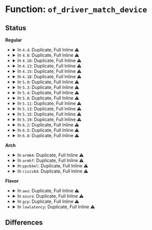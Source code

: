 # Function: <code>of_driver_match_device</code>

## Status
<b>Regular</b>
<ul>
<li>
<details>
<summary>In <code>4.4</code>: Duplicate, Full Inline ⚠️</summary>

**Collision:** Static Duplication

**Inline:** Full

**Transformation:** False

**Instances:**

```
In drivers/gpu/drm/drm_mipi_dsi.c (0)
Location: include/linux/of_device.h:61
Inline: True
```
```
In drivers/base/platform.c (0)
Location: include/linux/of_device.h:61
Inline: True
```
```
In drivers/spi/spi.c (0)
Location: include/linux/of_device.h:61
Inline: True
```
```
In drivers/net/phy/mdio_bus.c (0)
Location: include/linux/of_device.h:61
Inline: True
```
```
In drivers/i2c/i2c-core.c (0)
Location: include/linux/of_device.h:61
Inline: True
```
</details>
</li>
<li>
<details>
<summary>In <code>4.8</code>: Duplicate, Full Inline ⚠️</summary>

**Collision:** Static Duplication

**Inline:** Full

**Transformation:** False

**Instances:**

```
In drivers/base/platform.c (0)
Location: include/linux/of_device.h:61
Inline: True
```
```
In drivers/gpu/drm/drm_mipi_dsi.c (0)
Location: include/linux/of_device.h:61
Inline: True
```
```
In drivers/spi/spi.c (0)
Location: include/linux/of_device.h:61
Inline: True
```
```
In drivers/net/phy/mdio_bus.c (0)
Location: include/linux/of_device.h:61
Inline: True
```
```
In drivers/i2c/i2c-core.c (0)
Location: include/linux/of_device.h:61
Inline: True
```
</details>
</li>
<li>
<details>
<summary>In <code>4.10</code>: Duplicate, Full Inline ⚠️</summary>

**Collision:** Static Duplication

**Inline:** Full

**Transformation:** False

**Instances:**

```
In drivers/base/platform.c (0)
Location: include/linux/of_device.h:61
Inline: True
```
```
In drivers/gpu/drm/drm_mipi_dsi.c (0)
Location: include/linux/of_device.h:61
Inline: True
```
```
In drivers/spi/spi.c (0)
Location: include/linux/of_device.h:61
Inline: True
```
```
In drivers/net/phy/mdio_bus.c (0)
Location: include/linux/of_device.h:61
Inline: True
```
</details>
</li>
<li>
<details>
<summary>In <code>4.13</code>: Duplicate, Full Inline ⚠️</summary>

**Collision:** Static Duplication

**Inline:** Full

**Transformation:** False

**Instances:**

```
In drivers/base/platform.c (0)
Location: include/linux/of_device.h:61
Inline: True
```
```
In drivers/gpu/drm/drm_mipi_dsi.c (0)
Location: include/linux/of_device.h:61
Inline: True
```
```
In drivers/spi/spi.c (0)
Location: include/linux/of_device.h:61
Inline: True
```
```
In drivers/net/phy/mdio_bus.c (0)
Location: include/linux/of_device.h:61
Inline: True
```
</details>
</li>
<li>
<details>
<summary>In <code>4.15</code>: Duplicate, Full Inline ⚠️</summary>

**Collision:** Static Duplication

**Inline:** Full

**Transformation:** False

**Instances:**

```
In drivers/tty/serdev/core.c (0)
Location: include/linux/of_device.h:62
Inline: True
```
```
In drivers/base/platform.c (0)
Location: include/linux/of_device.h:62
Inline: True
```
```
In drivers/gpu/drm/drm_mipi_dsi.c (0)
Location: include/linux/of_device.h:62
Inline: True
```
```
In drivers/spi/spi.c (0)
Location: include/linux/of_device.h:62
Inline: True
```
```
In drivers/net/phy/mdio_bus.c (0)
Location: include/linux/of_device.h:62
Inline: True
```
</details>
</li>
<li>
<details>
<summary>In <code>4.18</code>: Duplicate, Full Inline ⚠️</summary>

**Collision:** Static Duplication

**Inline:** Full

**Transformation:** False

**Instances:**

```
In drivers/tty/serdev/core.c (0)
Location: include/linux/of_device.h:64
Inline: True
```
```
In drivers/base/platform.c (0)
Location: include/linux/of_device.h:64
Inline: True
```
```
In drivers/gpu/drm/drm_mipi_dsi.c (0)
Location: include/linux/of_device.h:64
Inline: True
```
```
In drivers/spi/spi.c (0)
Location: include/linux/of_device.h:64
Inline: True
```
```
In drivers/net/phy/mdio_bus.c (0)
Location: include/linux/of_device.h:64
Inline: True
```
</details>
</li>
<li>
<details>
<summary>In <code>5.0</code>: Duplicate, Full Inline ⚠️</summary>

**Collision:** Static Duplication

**Inline:** Full

**Transformation:** False

**Instances:**

```
In drivers/tty/serdev/core.c (0)
Location: include/linux/of_device.h:63
Inline: True
```
```
In drivers/base/platform.c (0)
Location: include/linux/of_device.h:63
Inline: True
```
```
In drivers/gpu/drm/drm_mipi_dsi.c (0)
Location: include/linux/of_device.h:63
Inline: True
```
```
In drivers/spi/spi.c (0)
Location: include/linux/of_device.h:63
Inline: True
```
```
In drivers/net/phy/mdio_bus.c (0)
Location: include/linux/of_device.h:63
Inline: True
```
</details>
</li>
<li>
<details>
<summary>In <code>5.3</code>: Duplicate, Full Inline ⚠️</summary>

**Collision:** Static Duplication

**Inline:** Full

**Transformation:** False

**Instances:**

```
In drivers/tty/serdev/core.c (0)
Location: include/linux/of_device.h:63
Inline: True
```
```
In drivers/base/platform.c (0)
Location: include/linux/of_device.h:63
Inline: True
```
```
In drivers/gpu/drm/drm_mipi_dsi.c (0)
Location: include/linux/of_device.h:63
Inline: True
```
```
In drivers/spi/spi.c (0)
Location: include/linux/of_device.h:63
Inline: True
```
```
In drivers/net/phy/mdio_bus.c (0)
Location: include/linux/of_device.h:63
Inline: True
```
</details>
</li>
<li>
<details>
<summary>In <code>5.4</code>: Duplicate, Full Inline ⚠️</summary>

**Collision:** Static Duplication

**Inline:** Full

**Transformation:** False

**Instances:**

```
In drivers/tty/serdev/core.c (0)
Location: include/linux/of_device.h:63
Inline: True
```
```
In drivers/base/platform.c (0)
Location: include/linux/of_device.h:63
Inline: True
```
```
In drivers/gpu/drm/drm_mipi_dsi.c (0)
Location: include/linux/of_device.h:63
Inline: True
```
```
In drivers/spi/spi.c (0)
Location: include/linux/of_device.h:63
Inline: True
```
```
In drivers/net/phy/mdio_bus.c (0)
Location: include/linux/of_device.h:63
Inline: True
```
</details>
</li>
<li>
<details>
<summary>In <code>5.8</code>: Duplicate, Full Inline ⚠️</summary>

**Collision:** Static Duplication

**Inline:** Full

**Transformation:** False

**Instances:**

```
In drivers/tty/serdev/core.c (0)
Location: include/linux/of_device.h:63
Inline: True
```
```
In drivers/base/platform.c (0)
Location: include/linux/of_device.h:63
Inline: True
```
```
In drivers/gpu/drm/drm_mipi_dsi.c (0)
Location: include/linux/of_device.h:63
Inline: True
```
```
In drivers/spi/spi.c (0)
Location: include/linux/of_device.h:63
Inline: True
```
```
In drivers/net/phy/mdio_bus.c (0)
Location: include/linux/of_device.h:63
Inline: True
```
</details>
</li>
<li>
<details>
<summary>In <code>5.11</code>: Duplicate, Full Inline ⚠️</summary>

**Collision:** Static Duplication

**Inline:** Full

**Transformation:** False

**Instances:**

```
In drivers/tty/serdev/core.c (0)
Location: include/linux/of_device.h:69
Inline: True
```
```
In drivers/base/platform.c (0)
Location: include/linux/of_device.h:69
Inline: True
```
```
In drivers/gpu/drm/drm_mipi_dsi.c (0)
Location: include/linux/of_device.h:69
Inline: True
```
```
In drivers/spi/spi.c (0)
Location: include/linux/of_device.h:69
Inline: True
```
```
In drivers/net/phy/mdio_bus.c (0)
Location: include/linux/of_device.h:69
Inline: True
```
</details>
</li>
<li>
<details>
<summary>In <code>5.13</code>: Duplicate, Full Inline ⚠️</summary>

**Collision:** Static Duplication

**Inline:** Full

**Transformation:** False

**Instances:**

```
In drivers/tty/serdev/core.c (0)
Location: include/linux/of_device.h:61
Inline: True
```
```
In drivers/base/platform.c (0)
Location: include/linux/of_device.h:61
Inline: True
```
```
In drivers/gpu/drm/drm_mipi_dsi.c (0)
Location: include/linux/of_device.h:61
Inline: True
```
```
In drivers/spi/spi.c (0)
Location: include/linux/of_device.h:61
Inline: True
```
```
In drivers/net/phy/mdio_bus.c (0)
Location: include/linux/of_device.h:61
Inline: True
```
</details>
</li>
<li>
<details>
<summary>In <code>5.15</code>: Duplicate, Full Inline ⚠️</summary>

**Collision:** Static Duplication

**Inline:** Full

**Transformation:** False

**Instances:**

```
In drivers/tty/serdev/core.c (0)
Location: include/linux/of_device.h:61
Inline: True
```
```
In drivers/base/platform.c (0)
Location: include/linux/of_device.h:61
Inline: True
```
```
In drivers/gpu/drm/drm_mipi_dsi.c (0)
Location: include/linux/of_device.h:61
Inline: True
```
```
In drivers/spi/spi.c (0)
Location: include/linux/of_device.h:61
Inline: True
```
```
In drivers/net/phy/mdio_bus.c (0)
Location: include/linux/of_device.h:61
Inline: True
```
</details>
</li>
<li>
<details>
<summary>In <code>5.19</code>: Duplicate, Full Inline ⚠️</summary>

**Collision:** Static Duplication

**Inline:** Full

**Transformation:** False

**Instances:**

```
In drivers/tty/serdev/core.c (0)
Location: include/linux/of_device.h:61
Inline: True
```
```
In drivers/base/platform.c (0)
Location: include/linux/of_device.h:61
Inline: True
```
```
In drivers/gpu/drm/drm_mipi_dsi.c (0)
Location: include/linux/of_device.h:61
Inline: True
```
```
In drivers/spi/spi.c (0)
Location: include/linux/of_device.h:61
Inline: True
```
```
In drivers/net/phy/mdio_bus.c (0)
Location: include/linux/of_device.h:61
Inline: True
```
</details>
</li>
<li>
<details>
<summary>In <code>6.2</code>: Duplicate, Full Inline ⚠️</summary>

**Collision:** Static Duplication

**Inline:** Full

**Transformation:** False

**Instances:**

```
In drivers/tty/serdev/core.c (0)
Location: include/linux/of_device.h:61
Inline: True
```
```
In drivers/base/platform.c (0)
Location: include/linux/of_device.h:61
Inline: True
```
```
In drivers/gpu/drm/drm_mipi_dsi.c (0)
Location: include/linux/of_device.h:61
Inline: True
```
```
In drivers/spi/spi.c (0)
Location: include/linux/of_device.h:61
Inline: True
```
```
In drivers/net/phy/mdio_bus.c (0)
Location: include/linux/of_device.h:61
Inline: True
```
</details>
</li>
<li>
<details>
<summary>In <code>6.5</code>: Duplicate, Full Inline ⚠️</summary>

**Collision:** Static Duplication

**Inline:** Full

**Transformation:** False

**Instances:**

```
In drivers/tty/serdev/core.c (0)
Location: include/linux/of_device.h:45
Inline: True
```
```
In drivers/base/platform.c (0)
Location: include/linux/of_device.h:45
Inline: True
```
```
In drivers/gpu/drm/drm_mipi_dsi.c (0)
Location: include/linux/of_device.h:45
Inline: True
```
```
In drivers/spi/spi.c (0)
Location: include/linux/of_device.h:45
Inline: True
```
```
In drivers/net/phy/mdio_bus.c (0)
Location: include/linux/of_device.h:45
Inline: True
```
</details>
</li>
<li>
<details>
<summary>In <code>6.8</code>: Duplicate, Full Inline ⚠️</summary>

**Collision:** Static Duplication

**Inline:** Full

**Transformation:** False

**Instances:**

```
In drivers/tty/serdev/core.c (0)
Location: include/linux/of_device.h:45
Inline: True
```
```
In drivers/base/platform.c (0)
Location: include/linux/of_device.h:45
Inline: True
```
```
In drivers/gpu/drm/drm_mipi_dsi.c (0)
Location: include/linux/of_device.h:45
Inline: True
```
```
In drivers/spi/spi.c (0)
Location: include/linux/of_device.h:45
Inline: True
```
```
In drivers/net/phy/mdio_bus.c (0)
Location: include/linux/of_device.h:45
Inline: True
```
</details>
</li>
</ul>
<b>Arch</b>
<ul>
<li>
<details>
<summary>In <code>arm64</code>: Duplicate, Full Inline ⚠️</summary>

**Collision:** Static Duplication

**Inline:** Full

**Transformation:** False

**Instances:**

```
In drivers/tty/serdev/core.c (ffff8000108a9dd8)
Location: include/linux/of_device.h:23
Inline: True
```
```
In drivers/base/platform.c (ffff8000108ee110)
Location: include/linux/of_device.h:23
Inline: True
```
```
In drivers/gpu/drm/drm_mipi_dsi.c (ffff8000109bf374)
Location: include/linux/of_device.h:23
Inline: True
```
```
In drivers/spi/spi.c (ffff8000109c1f04)
Location: include/linux/of_device.h:23
Inline: True
Inline callers:
  - drivers/spi/spi.c:spi_match_device
```
```
In drivers/net/phy/mdio_bus.c (ffff8000109d759c)
Location: include/linux/of_device.h:23
Inline: True
```
</details>
</li>
<li>
<details>
<summary>In <code>armhf</code>: Duplicate, Full Inline ⚠️</summary>

**Collision:** Static Duplication

**Inline:** Full

**Transformation:** False

**Instances:**

```
In drivers/tty/serdev/core.c (c09a62cc)
Location: include/linux/of_device.h:23
Inline: True
```
```
In drivers/base/platform.c (c09dbe88)
Location: include/linux/of_device.h:23
Inline: True
```
```
In drivers/gpu/drm/drm_mipi_dsi.c (c0a8c7dc)
Location: include/linux/of_device.h:23
Inline: True
```
```
In drivers/spi/spi.c (c0aadcf0)
Location: include/linux/of_device.h:23
Inline: True
Inline callers:
  - drivers/spi/spi.c:spi_match_device
```
```
In drivers/net/phy/mdio_bus.c (c0abf140)
Location: include/linux/of_device.h:23
Inline: True
```
</details>
</li>
<li>
<details>
<summary>In <code>ppc64el</code>: Duplicate, Full Inline ⚠️</summary>

**Collision:** Static Duplication

**Inline:** Full

**Transformation:** False

**Instances:**

```
In drivers/tty/serdev/core.c (c00000000094103c)
Location: include/linux/of_device.h:23
Inline: True
```
```
In drivers/base/platform.c (c0000000009869c0)
Location: include/linux/of_device.h:23
Inline: True
```
```
In drivers/gpu/drm/drm_mipi_dsi.c (c000000000a7f6a4)
Location: include/linux/of_device.h:23
Inline: True
```
```
In drivers/spi/spi.c (c000000000a83b10)
Location: include/linux/of_device.h:23
Inline: True
Inline callers:
  - drivers/spi/spi.c:spi_match_device
```
```
In drivers/net/phy/mdio_bus.c (c000000000a99574)
Location: include/linux/of_device.h:23
Inline: True
```
</details>
</li>
<li>
<details>
<summary>In <code>riscv64</code>: Duplicate, Full Inline ⚠️</summary>

**Collision:** Static Duplication

**Inline:** Full

**Transformation:** False

**Instances:**

```
In drivers/tty/serdev/core.c (ffffffe00055efc4)
Location: include/linux/of_device.h:23
Inline: True
```
```
In drivers/base/platform.c (ffffffe00058129a)
Location: include/linux/of_device.h:23
Inline: True
```
```
In drivers/gpu/drm/drm_mipi_dsi.c (ffffffe000611e62)
Location: include/linux/of_device.h:23
Inline: True
```
```
In drivers/spi/spi.c (ffffffe000614598)
Location: include/linux/of_device.h:23
Inline: True
Inline callers:
  - drivers/spi/spi.c:spi_match_device
```
```
In drivers/net/phy/mdio_bus.c (ffffffe000623702)
Location: include/linux/of_device.h:23
Inline: True
```
</details>
</li>
</ul>
<b>Flavor</b>
<ul>
<li>
<details>
<summary>In <code>aws</code>: Duplicate, Full Inline ⚠️</summary>

**Collision:** Static Duplication

**Inline:** Full

**Transformation:** False

**Instances:**

```
In drivers/tty/serdev/core.c (0)
Location: include/linux/of_device.h:63
Inline: True
```
```
In drivers/base/platform.c (0)
Location: include/linux/of_device.h:63
Inline: True
```
```
In drivers/gpu/drm/drm_mipi_dsi.c (0)
Location: include/linux/of_device.h:63
Inline: True
```
```
In drivers/spi/spi.c (0)
Location: include/linux/of_device.h:63
Inline: True
```
```
In drivers/net/phy/mdio_bus.c (0)
Location: include/linux/of_device.h:63
Inline: True
```
</details>
</li>
<li>
<details>
<summary>In <code>azure</code>: Duplicate, Full Inline ⚠️</summary>

**Collision:** Static Duplication

**Inline:** Full

**Transformation:** False

**Instances:**

```
In drivers/base/platform.c (0)
Location: include/linux/of_device.h:63
Inline: True
```
```
In drivers/gpu/drm/drm_mipi_dsi.c (0)
Location: include/linux/of_device.h:63
Inline: True
```
```
In drivers/spi/spi.c (0)
Location: include/linux/of_device.h:63
Inline: True
```
```
In drivers/net/phy/mdio_bus.c (0)
Location: include/linux/of_device.h:63
Inline: True
```
</details>
</li>
<li>
<details>
<summary>In <code>gcp</code>: Duplicate, Full Inline ⚠️</summary>

**Collision:** Static Duplication

**Inline:** Full

**Transformation:** False

**Instances:**

```
In drivers/tty/serdev/core.c (0)
Location: include/linux/of_device.h:63
Inline: True
```
```
In drivers/base/platform.c (0)
Location: include/linux/of_device.h:63
Inline: True
```
```
In drivers/gpu/drm/drm_mipi_dsi.c (0)
Location: include/linux/of_device.h:63
Inline: True
```
```
In drivers/spi/spi.c (0)
Location: include/linux/of_device.h:63
Inline: True
```
```
In drivers/net/phy/mdio_bus.c (0)
Location: include/linux/of_device.h:63
Inline: True
```
</details>
</li>
<li>
<details>
<summary>In <code>lowlatency</code>: Duplicate, Full Inline ⚠️</summary>

**Collision:** Static Duplication

**Inline:** Full

**Transformation:** False

**Instances:**

```
In drivers/tty/serdev/core.c (0)
Location: include/linux/of_device.h:63
Inline: True
```
```
In drivers/base/platform.c (0)
Location: include/linux/of_device.h:63
Inline: True
```
```
In drivers/gpu/drm/drm_mipi_dsi.c (0)
Location: include/linux/of_device.h:63
Inline: True
```
```
In drivers/spi/spi.c (0)
Location: include/linux/of_device.h:63
Inline: True
```
```
In drivers/net/phy/mdio_bus.c (0)
Location: include/linux/of_device.h:63
Inline: True
```
</details>
</li>
</ul>

## Differences
